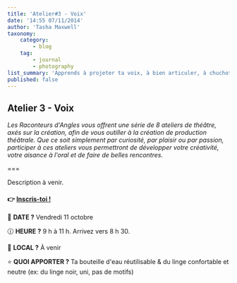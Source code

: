 ```yaml
---
title: 'Atelier#3 - Voix'
date: '14:55 07/11/2014'
author: 'Tasha Maxwell'
taxonomy:
    category:
        - blog
    tag:
        - journal
        - photography
list_summary: 'Apprends à projeter ta voix, à bien articuler, à chuchoter et à créer des personnages au travers d''accents.'
published: false
---
```


## Atelier 3 - Voix

_Les Raconteurs d'Angles vous offrent une série de 8 ateliers de théâtre, axés sur la création, afin de vous outiller à la création de production théâtrale.
Que ce soit simplement par curiosité, par plaisir ou par passion, participer à ces ateliers vous permettront de développer votre créativité, votre aisance à l'oral et de faire de belles rencontres._

===

Description à venir.

#### 👉 [Inscris-toi !](https://lepointdevente.com/billets/kbg241011001)
📆 **DATE ?** Vendredi 11 octobre

🕧 **HEURE ?** 9 h à 11 h. Arrivez vers 8 h 30.

📍 **LOCAL ?** À venir

⭐ **QUOI APPORTER ?** Ta bouteille d'eau réutilisable & du linge confortable et neutre (ex: du linge noir, uni, pas de motifs)